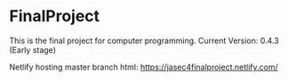 # FinalProject
This is the final project for computer programming.
Current Version: 0.4.3 (Early stage)

Netlify hosting master branch html: https://jasec4finalproject.netlify.com/
